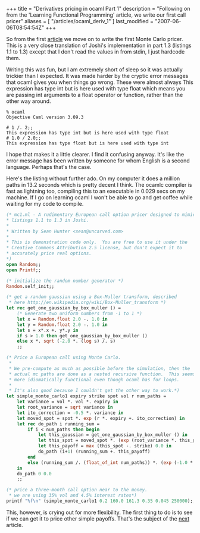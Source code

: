 +++
title = "Derivatives pricing in ocaml Part 1"
description = "Following on from the 'Learning Functional Programming' article, we write our first call pricer"
aliases = [ "/articles/ocaml_deriv_1" ]
last_modified = "2007-06-06T08:54:54Z"
+++


So from the first [article][5] we move on to write the first Monte Carlo
pricer. This is a very close translation of Joshi's implementation in
part 1.3 (listings 1.1 to 1.3) except that I don't read the values in
from stdin, I just hardcode them.

Writing this was fun, but I am extremely short of sleep so it was
actually trickier than I expected. It was made harder by the cryptic
error messages that ocaml gives you when things go wrong. These were
almost always This expression has type int but is here used with type
float which means you are passing int arguments to a float operator or
function, rather than the other way around.
```
% ocaml
Objective Caml version 3.09.3

# 1 /. 2;;
This expression has type int but is here used with type float
# 1.0 / 2.0;;
This expression has type float but is here used with type int
```
I hope that makes it a little clearer. I find it confusing anyway. It's
like the error message has been written by someone for whom English is
a second language. Perhaps that's the case.

Here's the listing without further ado. On my computer it does a
million paths in 13.2 seconds which is pretty decent I think. The
ocamlc compiler is fast as lightning too, compiling this to an
executable in 0.029 secs on my machine. If I go on learning ocaml I
won't be able to go and get coffee while waiting for my code to
compile.
```Ocaml
(* mc1.ml - A rudimentary European call option pricer designed to mimic
* listings 1.1 to 1.3 in Joshi.
*
* Written by Sean Hunter <sean@uncarved.com>
*
* This is demonstration code only.  You are free to use it under the
* Creative Commons Attribution 2.5 license, but don't expect it to
* accurately price real options.
*)
open Random;;
open Printf;;

(* initialize the random number generator *)
Random.self_init;;

(* get a random gaussian using a Box-Muller transform, described
 * here http://en.wikipedia.org/wiki/Box-Muller_transform *)
let rec get_one_gaussian_by_box_muller () =
    (* Generate two uniform numbers from -1 to 1 *)
    let x = Random.float 2.0 -. 1.0 in
    let y = Random.float 2.0 -. 1.0 in
    let s = x*.x +. y*.y in
    if s > 1.0 then get_one_gaussian_by_box_muller ()
    else x *. sqrt (-2.0 *. (log s) /. s)
    ;;

(* Price a European call using Monte Carlo.
 *
 * We pre-compute as much as possible before the simulation, then the
 * actual mc paths are done as a nested recursive function.  This seems
 * more idiomatically functional even though ocaml has for loops.
 *
 * It's also good because I couldn't get the other way to work.*)
let simple_monte_carlo1 expiry strike spot vol r num_paths =
    let variance = vol *. vol *. expiry in
    let root_variance = sqrt variance in
    let ito_correction = -0.5 *. variance in
    let moved_spot = spot *. exp (r *. expiry +. ito_correction) in
    let rec do_path i running_sum =
        if i < num_paths then begin
            let this_gaussian = get_one_gaussian_by_box_muller () in
            let this_spot = moved_spot *. (exp (root_variance *. this_gaussian)) in
            let this_payoff = max (this_spot -. strike) 0.0 in
            do_path (i+1) (running_sum +. this_payoff)
        end
        else (running_sum /. (float_of_int num_paths)) *. (exp (-1.0 *. r *. expiry))
    in
    do_path 0 0.0
    ;;

(* price a three-month call option near to the money.
 * we are using 35% vol and 4.5% interest rates*)
printf "%f\n" (simple_monte_carlo1 0.2 160.0 161.3 0.35 0.045 250000);;
```
This, however, is crying out for more flexibility. The first thing to
do is to see if we can get it to price other simple payoffs. That's the
subject of the [next][6] article.

[1]: http://www.uncarved.com/articles/ocaml_deriv_1
[5]: http://www.uncarved.com/blog/ocaml_finance.mrk
[6]: http://www.uncarved.com/blog/ocaml_deriv_2.mrk
